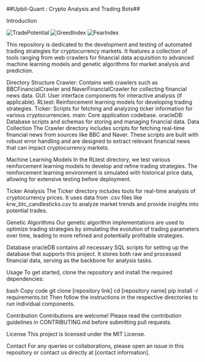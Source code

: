 ##Upbit-Quant : Crypto Analysis and Trading Bots##




Introduction

![TradePotential](https://github.com/Heisnotanimposter/Upbit-Quant/assets/97718938/50c561e0-b2b2-450d-b673-f325b2841742)
![GreedIndex](https://github.com/Heisnotanimposter/Upbit-Quant/assets/97718938/482ac860-9368-477c-9ce0-e93a134e5e0d)
![FearIndex](https://github.com/Heisnotanimposter/Upbit-Quant/assets/97718938/8c74ba2f-4ace-4628-9999-2a852931e0c5)


This repository is dedicated to the development and testing of automated trading strategies for cryptocurrency markets. It features a collection of tools ranging from web crawlers for financial data acquisition to advanced machine learning models and genetic algorithms for market analysis and prediction.

Directory Structure
Crawler: Contains web crawlers such as BBCFinancialCrawler and NaverFinancialCrawler for collecting financial news data.
GUI: User interface components for interactive analysis (if applicable).
RLtest: Reinforcement learning models for developing trading strategies.
Ticker: Scripts for fetching and analyzing ticker information for various cryptocurrencies.
main: Core application codebase.
oracleDB: Database scripts and schemas for storing and managing financial data.
Data Collection
The Crawler directory includes scripts for fetching real-time financial news from sources like BBC and Naver. These scripts are built with robust error handling and are designed to extract relevant financial news that can impact cryptocurrency markets.

Machine Learning Models
In the RLtest directory, we test various reinforcement learning models to develop and refine trading strategies. The reinforcement learning environment is simulated with historical price data, allowing for extensive testing before deployment.

Ticker Analysis
The Ticker directory includes tools for real-time analysis of cryptocurrency prices. It uses data from .csv files like krw_btc_candlesticks.csv to analyze market trends and provide insights into potential trades.

Genetic Algorithms
Our genetic algorithm implementations are used to optimize trading strategies by simulating the evolution of trading parameters over time, leading to more refined and potentially profitable strategies.

Database
oracleDB contains all necessary SQL scripts for setting up the database that supports this project. It stores both raw and processed financial data, serving as the backbone for analysis tasks.

Usage
To get started, clone the repository and install the required dependencies:

bash
Copy code
git clone [repository link]
cd [repository name]
pip install -r requirements.txt
Then follow the instructions in the respective directories to run individual components.

Contribution
Contributions are welcome! Please read the contribution guidelines in CONTRIBUTING.md before submitting pull requests.

License
This project is licensed under the MIT License.

Contact
For any queries or collaborations, please open an issue in this repository or contact us directly at [contact information].
